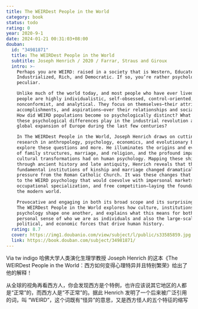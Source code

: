 ```yaml
---
title: The WEIRDest People in the World
category: book
status: todo
rating: 0
year: 2020-9-1
date: 2024-01-21 00:31:03+08:00
douban:
  id: "34981871"
  title: The WEIRDest People in the World
  subtitle: Joseph Henrich / 2020 / Farrar, Straus and Giroux
  intro: >-
    Perhaps you are WEIRD: raised in a society that is Western, Educated,
    Industrialized, Rich, and Democratic. If so, you’re rather psychologically
    peculiar.

    Unlike much of the world today, and most people who have ever lived, WEIRD
    people are highly individualistic, self-obsessed, control-oriented,
    nonconformist, and analytical. They focus on themselves—their attributes,
    accomplishments, and aspirations—over their relationships and social roles.
    How did WEIRD populations become so psychologically distinct? What role did
    these psychological differences play in the industrial revolution and the
    global expansion of Europe during the last few centuries?

    In The WEIRDest People in the World, Joseph Henrich draws on cutting-edge
    research in anthropology, psychology, economics, and evolutionary biology to
    explore these questions and more. He illuminates the origins and evolution
    of family structures, marriage, and religion, and the profound impact these
    cultural transformations had on human psychology. Mapping these shifts
    through ancient history and late antiquity, Henrich reveals that the most
    fundamental institutions of kinship and marriage changed dramatically under
    pressure from the Roman Catholic Church. It was these changes that gave rise
    to the WEIRD psychology that would coevolve with impersonal markets,
    occupational specialization, and free competition—laying the foundation for
    the modern world.

    Provocative and engaging in both its broad scope and its surprising details,
    The WEIRDest People in the World explores how culture, institutions, and
    psychology shape one another, and explains what this means for both our most
    personal sense of who we are as individuals and also the large-scale social,
    political, and economic forces that drive human history.
  rating: 8.7
  cover: https://img1.doubanio.com/view/subject/l/public/s33585859.jpg
  link: https://book.douban.com/subject/34981871/
---
```


Via tw indigo 哈佛大学人类演化生理学教授 Joseph Henrich 的这本《The WEIRDest People in the World：西方如何变得心理特异并且特别繁荣》给出了他的解释！

从全球的视角再看西方人，你会发现西方是个特例，也许应该说其它地区的人都是“正常”的，而西方人是“不正常”的。据此 Henrich 发明了一个后来被广泛引用的词，叫 “WEIRD”，这个词既有“怪异”的意思，又是西方怪人的五个特征的缩写
